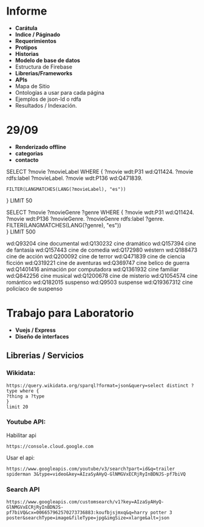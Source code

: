 Informe
=========
* **Carátula**
* **Indice / Páginado**
* **Requerimientos**
* **Protipos**
* **Historias**
* **Modelo de base de datos**
* Estructura de Firebase
* **Librerias/Frameworks**
* **APIs**
* Mapa de Sitio
* Ontologías a usar para cada página
* Ejemplos de json-ld o rdfa
* Resultados / Indexación.

29/09
===========
* **Renderizado offline**
* **categorias**
* **contacto**

SELECT ?movie ?movieLabel   WHERE {
    ?movie wdt:P31 wd:Q11424.
    ?movie rdfs:label ?movieLabel.
    ?movie wdt:P136 wd:Q471839.
   
    FILTER(LANGMATCHES(LANG(?movieLabel), "es"))
  }
LIMIT 50


SELECT ?movie ?movieGenre ?genre WHERE {
    ?movie wdt:P31 wd:Q11424.
    ?movie wdt:P136 ?movieGenre.
    ?movieGenre rdfs:label ?genre.
 	FILTER(LANGMATCHES(LANG(?genre), "es"))   
  }
LIMIT 500

 wd:Q93204	cine documental
 wd:Q130232	cine dramático
 wd:Q157394	cine de fantasía
 wd:Q157443	cine de comedia
 wd:Q172980	wéstern
 wd:Q188473	cine de acción
 wd:Q200092	cine de terror
 wd:Q471839	cine de ciencia ficción
 wd:Q319221	cine de aventuras
 wd:Q369747	cine belico de guerra
 wd:Q1401416	animación por computadora
 wd:Q1361932	cine familiar
 wd:Q842256	cine musical
 wd:Q1200678	cine de misterio
 wd:Q1054574	cine romántico
 wd:Q182015	suspenso
 wd:Q9503	suspense
 wd:Q19367312	cine policíaco de suspenso 
 
Trabajo para Laboratorio
============
* **Vuejs / Express**
* **Diseño de interfaces**


## Librerias / Servicios

### Wikidata:
```
https://query.wikidata.org/sparql?format=json&query=select distinct ?type where {
?thing a ?type
}
limit 20

```
### Youtube API:
Habilitar api
```
https://console.cloud.google.com

```
Usar el api:
```
https://www.googleapis.com/youtube/v3/search?part=id&q=trailer spiderman 3&type=video&key=AIzaSyAHyQ-GlNMGVxECRjRyInBDNJS-pf7biVQ
```

### Search API

```
https://www.googleapis.com/customsearch/v1?key=AIzaSyAHyQ-GlNMGVxECRjRyInBDNJS-pf7biVQ&cx=006657962570273736883:koufbjsjmxq&q=harry potter 3 poster&searchType=image&fileType=jpg&imgSize=xlarge&alt=json
```
